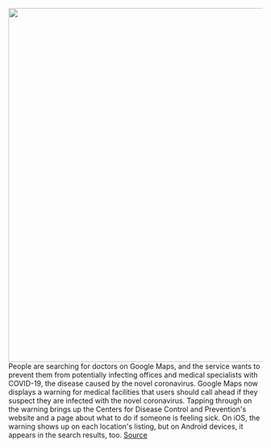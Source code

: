 <img src='https://cdn.vox-cdn.com/thumbor/MPAF2TdGXeghgisRASb1bs29SPs=/0x0:3654x2436/1200x800/filters:focal(1535x926:2119x1510)/cdn.vox-cdn.com/uploads/chorus_image/image/66531605/googlemaps.0.jpg' width='700px' /><br/>
People are searching for doctors on Google Maps, and the service wants to prevent them from potentially infecting offices and medical specialists with COVID-19, the disease caused by the novel coronavirus. Google Maps now displays a warning for medical facilities that users should call ahead if they suspect they are infected with the novel coronavirus. Tapping through on the warning brings up the Centers for Disease Control and Prevention's website and a page about what to do if someone is feeling sick. On iOS, the warning shows up on each location's listing, but on Android devices, it appears in the search results, too.
<a href='https://www.theverge.com/2020/3/20/21188188/google-maps-psa-covid-19-warning-doctor'> Source <a/>
